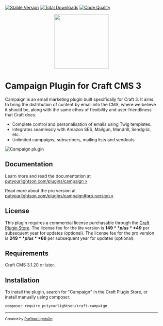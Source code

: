 [![Stable Version](https://img.shields.io/packagist/v/putyourlightson/craft-campaign?label=stable)]((https://packagist.org/packages/putyourlightson/craft-campaign))
[![Total Downloads](https://img.shields.io/packagist/dt/putyourlightson/craft-campaign)](https://packagist.org/packages/putyourlightson/craft-campaign)
[![Code Quality](https://img.shields.io/scrutinizer/quality/g/putyourlightson/craft-campaign)](https://scrutinizer-ci.com/g/putyourlightson/craft-campaign)

<p align="center"><img width="180" src="https://putyourlightson.com/assets/logos/campaign.svg"></p>

# Campaign Plugin for Craft CMS 3

Campaign is an email marketing plugin built specifically for Craft 3. It aims to bring the distribution of content by email into the CMS, where we believe it should be, along with the same ethos of flexibility and user-friendliness that Craft does. 

- Complete control and personalisation of emails using Twig templates.
- Integrates seamlessly with Amazon SES, Mailgun, Mandrill, Sendgrid, etc.
- Unlimited campaigns, subscribers, mailing lists and sendouts.
 
![Campaign plugin](https://putyourlightson.com/assets/images/plugins/campaign/campaign-integration.png)

## Documentation

Learn more and read the documentation at [putyourlightson.com/plugins/campaign »](https://putyourlightson.com/plugins/campaign)
  
Read more about the pro version at [putyourlightson.com/plugins/campaign#pro-version »](https://putyourlightson.com/plugins/campaign#pro-version)

## License

This plugin requires a commercial license purchasable through the [Craft Plugin Store](https://plugins.craftcms.com/campaign). The license fee for the lite version is **$149** plus **$49** per subsequent year for updates (optional). The license fee for the pro version is **$249** plus **$89** per subsequent year for updates (optional).

## Requirements

Craft CMS 3.1.20 or later.

## Installation

To install the plugin, search for "Campaign" in the Craft Plugin Store, or install manually using composer.

    composer require putyourlightson/craft-campaign

---

<small>Created by [PutYourLightsOn](https://putyourlightson.com/).</small>
